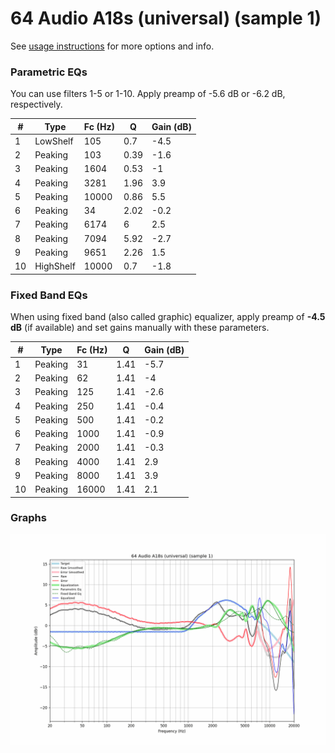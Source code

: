 # 64 Audio A18s (universal) (sample 1)
See [usage instructions](https://github.com/jaakkopasanen/AutoEq#usage) for more options and info.

### Parametric EQs
You can use filters 1-5 or 1-10. Apply preamp of -5.6 dB or -6.2 dB, respectively.

|   # | Type      |   Fc (Hz) |    Q |   Gain (dB) |
|-----|-----------|-----------|------|-------------|
|   1 | LowShelf  |       105 | 0.7  |        -4.5 |
|   2 | Peaking   |       103 | 0.39 |        -1.6 |
|   3 | Peaking   |      1604 | 0.53 |        -1   |
|   4 | Peaking   |      3281 | 1.96 |         3.9 |
|   5 | Peaking   |     10000 | 0.86 |         5.5 |
|   6 | Peaking   |        34 | 2.02 |        -0.2 |
|   7 | Peaking   |      6174 | 6    |         2.5 |
|   8 | Peaking   |      7094 | 5.92 |        -2.7 |
|   9 | Peaking   |      9651 | 2.26 |         1.5 |
|  10 | HighShelf |     10000 | 0.7  |        -1.8 |

### Fixed Band EQs
When using fixed band (also called graphic) equalizer, apply preamp of **-4.5 dB** (if available) and set gains manually with these parameters.

|   # | Type    |   Fc (Hz) |    Q |   Gain (dB) |
|-----|---------|-----------|------|-------------|
|   1 | Peaking |        31 | 1.41 |        -5.7 |
|   2 | Peaking |        62 | 1.41 |        -4   |
|   3 | Peaking |       125 | 1.41 |        -2.6 |
|   4 | Peaking |       250 | 1.41 |        -0.4 |
|   5 | Peaking |       500 | 1.41 |        -0.2 |
|   6 | Peaking |      1000 | 1.41 |        -0.9 |
|   7 | Peaking |      2000 | 1.41 |        -0.3 |
|   8 | Peaking |      4000 | 1.41 |         2.9 |
|   9 | Peaking |      8000 | 1.41 |         3.9 |
|  10 | Peaking |     16000 | 1.41 |         2.1 |

### Graphs
![](./64%20Audio%20A18s%20(universal)%20(sample%201).png)
